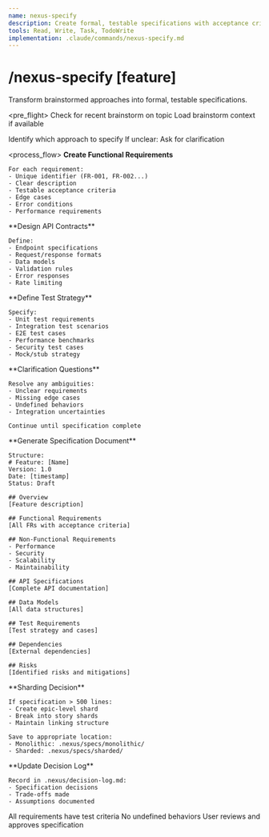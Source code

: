 ```yaml
---
name: nexus-specify
description: Create formal, testable specifications with acceptance criteria
tools: Read, Write, Task, TodoWrite
implementation: .claude/commands/nexus-specify.md
---
```


# /nexus-specify [feature]

Transform brainstormed approaches into formal, testable specifications.

<pre_flight>
  <check id="brainstorm_exists">
    Check for recent brainstorm on topic
    Load brainstorm context if available
  </check>

  <check id="selected_approach">
    Identify which approach to specify
    If unclear: Ask for clarification
  </check>
</pre_flight>

<process_flow>
  <step number="1" subagent="specification-agent">
    **Create Functional Requirements**

    For each requirement:
    - Unique identifier (FR-001, FR-002...)
    - Clear description
    - Testable acceptance criteria
    - Edge cases
    - Error conditions
    - Performance requirements
  </step>

  <step number="2" subagent="api-designer">
    **Design API Contracts**

    Define:
    - Endpoint specifications
    - Request/response formats
    - Data models
    - Validation rules
    - Error responses
    - Rate limiting
  </step>

  <step number="3" subagent="test-strategist">
    **Define Test Strategy**

    Specify:
    - Unit test requirements
    - Integration test scenarios
    - E2E test cases
    - Performance benchmarks
    - Security test cases
    - Mock/stub strategy
  </step>

  <step number="4" subagent="questioning-agent">
    **Clarification Questions**

    Resolve any ambiguities:
    - Unclear requirements
    - Missing edge cases
    - Undefined behaviors
    - Integration uncertainties

    Continue until specification complete
  </step>

  <step number="5">
    **Generate Specification Document**

    Structure:
    # Feature: [Name]
    Version: 1.0
    Date: [timestamp]
    Status: Draft

    ## Overview
    [Feature description]

    ## Functional Requirements
    [All FRs with acceptance criteria]

    ## Non-Functional Requirements
    - Performance
    - Security
    - Scalability
    - Maintainability

    ## API Specifications
    [Complete API documentation]

    ## Data Models
    [All data structures]

    ## Test Requirements
    [Test strategy and cases]

    ## Dependencies
    [External dependencies]

    ## Risks
    [Identified risks and mitigations]
  </step>

  <step number="6">
    **Sharding Decision**

    If specification > 500 lines:
    - Create epic-level shard
    - Break into story shards
    - Maintain linking structure

    Save to appropriate location:
    - Monolithic: .nexus/specs/monolithic/
    - Sharded: .nexus/specs/sharded/
  </step>

  <step number="7">
    **Update Decision Log**

    Record in .nexus/decision-log.md:
    - Specification decisions
    - Trade-offs made
    - Assumptions documented
  </step>
</process_flow>

<gates>
  <gate id="testability">
    All requirements have test criteria
  </gate>
  <gate id="completeness">
    No undefined behaviors
  </gate>
  <gate id="approval">
    User reviews and approves specification
  </gate>
</gates>